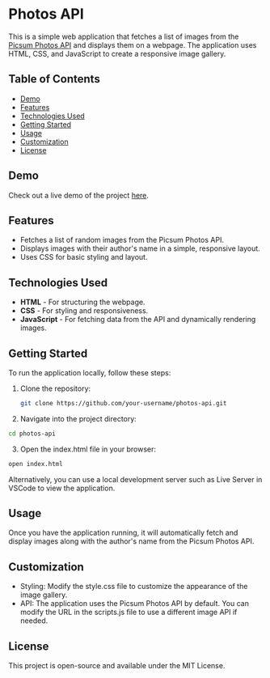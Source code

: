 # Photos API

This is a simple web application that fetches a list of images from the [Picsum Photos API](https://picsum.photos/) and displays them on a webpage. The application uses HTML, CSS, and JavaScript to create a responsive image gallery.

## Table of Contents

- [Demo](#demo)
- [Features](#features)
- [Technologies Used](#technologies-used)
- [Getting Started](#getting-started)
- [Usage](#usage)
- [Customization](#customization)
- [License](#license)

## Demo

Check out a live demo of the project [here](https://your-demo-link.com).

## Features

- Fetches a list of random images from the Picsum Photos API.
- Displays images with their author's name in a simple, responsive layout.
- Uses CSS for basic styling and layout.

## Technologies Used

- **HTML** - For structuring the webpage.
- **CSS** - For styling and responsiveness.
- **JavaScript** - For fetching data from the API and dynamically rendering images.

## Getting Started

To run the application locally, follow these steps:

1. Clone the repository:

   ```bash
   git clone https://github.com/your-username/photos-api.git
   ```
2. Navigate into the project directory:
  ```bash
  cd photos-api
  ```
3. Open the index.html file in your browser:
  ```bash
open index.html
  ```
Alternatively, you can use a local development server such as Live Server in VSCode to view the application.
## Usage
Once you have the application running, it will automatically fetch and display images along with the author's name from the Picsum Photos API.

## Customization
- Styling: Modify the style.css file to customize the appearance of the image gallery.
- API: The application uses the Picsum Photos API by default. You can modify the URL in the scripts.js file to use a different image API if needed.

## License
This project is open-source and available under the MIT License.
